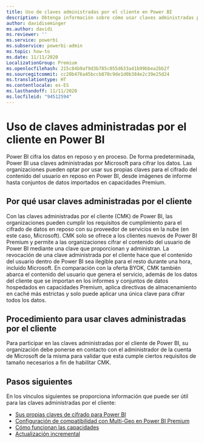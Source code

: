```yaml
---
title: Uso de claves administradas por el cliente en Power BI
description: Obtenga información sobre cómo usar claves administradas por el cliente en Power BI.
author: davidiseminger
ms.author: davidi
ms.reviewer: ''
ms.service: powerbi
ms.subservice: powerbi-admin
ms.topic: how-to
ms.date: 11/11/2020
LocalizationGroup: Premium
ms.openlocfilehash: 215c84b9af9d3b785c055d633a41b99bbea2bb2f
ms.sourcegitcommit: cc20b476a45bccb870c9de1d0b384e2c39e25d24
ms.translationtype: HT
ms.contentlocale: es-ES
ms.lasthandoff: 11/11/2020
ms.locfileid: "94512594"
---
```

# <a name="use-customer-managed-keys-in-power-bi"></a>Uso de claves administradas por el cliente en Power BI

Power BI cifra los datos en reposo y en proceso. De forma predeterminada, Power BI usa claves administradas por Microsoft para cifrar los datos. Las organizaciones pueden optar por usar sus propias claves para el cifrado del contenido del usuario en reposo en Power BI, desde imágenes de informe hasta conjuntos de datos importados en capacidades Premium. 

## <a name="why-use-customer-managed-keys"></a>Por qué usar claves administradas por el cliente

Con las claves administradas por el cliente (CMK) de Power BI, las organizaciones pueden cumplir los requisitos de cumplimiento para el cifrado de datos en reposo con su proveedor de servicios en la nube (en este caso, Microsoft). CMK solo se ofrece a los clientes nuevos de Power BI Premium y permite a las organizaciones cifrar el contenido del usuario de Power BI mediante una clave que proporcionan y administran. La revocación de una clave administrada por el cliente hace que el contenido del usuario dentro de Power BI sea ilegible para el resto durante una hora, incluido Microsoft. En comparación con la oferta BYOK, CMK también abarca el contenido del usuario que genera el servicio, además de los datos del cliente que se importan en los informes y conjuntos de datos hospedados en capacidades Premium, aplica directivas de almacenamiento en caché más estrictas y solo puede aplicar una única clave para cifrar todos los datos.


## <a name="how-to-use-customer-managed-keys"></a>Procedimiento para usar claves administradas por el cliente
Para participar en las claves administradas por el cliente de Power BI, su organización debe ponerse en contacto con el administrador de la cuenta de Microsoft de la misma para validar que esta cumple ciertos requisitos de tamaño necesarios a fin de habilitar CMK.  


## <a name="next-steps"></a>Pasos siguientes

En los vínculos siguientes se proporciona información que puede ser útil para las claves administradas por el cliente:

* [Sus propias claves de cifrado para Power BI](service-encryption-byok.md)
* [Configuración de compatibilidad con Multi-Geo en Power BI Premium](service-admin-premium-multi-geo.md)
* [Cómo funcionan las capacidades](service-premium-what-is.md#how-capacities-function)
* [Actualización incremental](service-premium-incremental-refresh.md)
